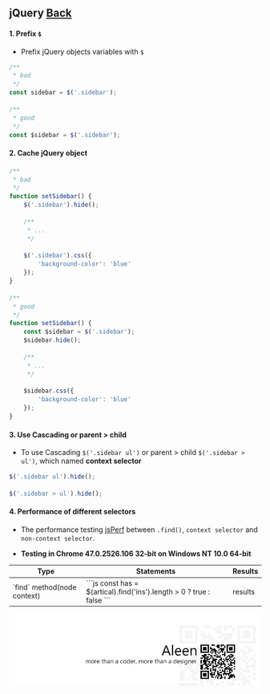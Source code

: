 ## jQuery [**Back**](./../README.md)

#### 1. Prefix `$`

- Prefix jQuery objects variables with `$`

```js
/**
 * bad
 */
const sidebar = $('.sidebar');

/**
 * good
 */
const $sidebar = $('.sidebar');
```

#### 2. Cache jQuery object

```js
/**
 * bad
 */
function setSidebar() {
    $('.sidebar').hide();
    
    /**
     * ...
     */
    
    $('.sidebar').css({
        'background-color': 'blue'
    });
}

/**
 * good
 */
function setSidebar() {
    const $sidebar = $('.sidebar');
    $sidebar.hide();
    
    /**
     * ...
     */
    
    $sidebar.css({
        'background-color': 'blue'
    });
}
```

#### 3. Use Cascading or parent > child

- To use Cascading `$('.sidebar ul')` or parent > child `$('.sidebar > ul')`, which named **context selector**

```js
$('.sidebar ul').hide();

$('.sidebar > ul').hide();
```

#### 4. Performance of different selectors

- The performance testing [jsPerf](http://jsperf.com/jquery-find-vs-context-sel/16) between `.find()`, `context selector` and `non-context selector`. 

- **Testing in Chrome 47.0.2526.106 32-bit on Windows NT 10.0 64-bit**

<table>
    <thead>
		<th scope="col">Type</th>
		<th scope="col">Statements</th>
		<th scope="col">Results</th>
	</thead>
    <tbody>
        <tr>
            <td>`find` method(node context)</td>
            <td>
                ```js
                    const has = $(artical).find('ins').length > 0 ? true : false
                ```
            </td>
            <td>results</td>
        </tr>
    </tbody>
</table>

<a href="http://aleen42.github.io/" target="_blank" ><img src="./../pic/tail.gif"></a>